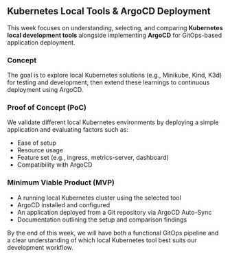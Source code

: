 ## Kubernetes Local Tools & ArgoCD Deployment

This week focuses on understanding, selecting, and comparing **Kubernetes local development tools** alongside implementing **ArgoCD** for GitOps-based application deployment.

### Concept

The goal is to explore local Kubernetes solutions (e.g., Minikube, Kind, K3d) for testing and development, then extend these learnings to continuous deployment using ArgoCD.

### Proof of Concept (PoC)

We validate different local Kubernetes environments by deploying a simple application and evaluating factors such as:

* Ease of setup
* Resource usage
* Feature set (e.g., ingress, metrics-server, dashboard)
* Compatibility with ArgoCD

### Minimum Viable Product (MVP)

* A running local Kubernetes cluster using the selected tool
* ArgoCD installed and configured
* An application deployed from a Git repository via ArgoCD Auto-Sync
* Documentation outlining the setup and comparison findings

By the end of this week, we will have both a functional GitOps pipeline and a clear understanding of which local Kubernetes tool best suits our development workflow.
